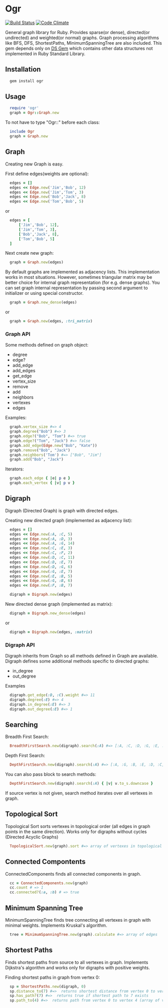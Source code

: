 # Ogr

[![Build Status](https://travis-ci.org/knife/ogr.svg?branch=master)](https://travis-ci.org/knife/ogr)
[![Code Climate](https://codeclimate.com/github/knife/ogr/badges/gpa.svg)](https://codeclimate.com/github/knife/ogr)

General graph library for Ruby. Provides sparse(or dense), directed(or undirected) and weighted(or normal) graphs. 
Graph processing algorithms like BFS, DFS, ShortestPaths, MinimumSpanningTree are also included. 
This gem depends only on [DS Gem](https://github.com/knife/ds) which contains other data structures
not implemented in Ruby Standard Library.

## Installation

```ruby
  gem install ogr
```

## Usage

```ruby
  require 'ogr'
  graph = Ogr::Graph.new
```

To not have to type "Ogr::" before each class:

```ruby
  include Ogr
  graph = Graph.new
```


## Graph

Creating new Graph is easy.

First define edges(weights are optional):

```ruby
  edges = []
  edges << Edge.new('Jim','Bob', 12)
  edges << Edge.new('Jim','Tom', 3)
  edges << Edge.new('Bob','Jack', 8)
  edges << Edge.new('Tom','Bob', 5)
```
or

```ruby
  edges = [
      ['Jim','Bob', 12],
      ['Jim','Tom', 3],
      ['Bob','Jack', 8],
      ['Tom','Bob', 5]
  ]
```

Next create new graph:

```ruby
  graph = Graph.new(edges)
```

By default graphs are implemented as adjacency lists. This implementation works in most situations.
However, sometimes triangular matrix may be better choice for internal graph representation (for e.g. dense graphs).
You can set graph internal representation by passing second argument to initializer or using special constructor.

```ruby
  graph = Graph.new_dense(edges)
```
or

```ruby
  graph = Graph.new(edges, :tri_matrix)
```


### Graph API

Some methods defined on graph object:

* degree
* edge?
* add_edge
* add_edges
* get_edge
* vertex_size
* remove
* add
* neighbors
* vertexes
* edges

Examples:

```ruby
  graph.vertex_size #=> 4
  graph.degree("Bob") #=> 3
  graph.edge?("Bob", "Tom") #=> true
  graph.edge?("Tom", "Jack") #=> false
  graph.add_edge(Edge.new("Bob", "Kate"))
  graph.remove("Bob", "Jack")
  graph.neighbors('Tom') #=> ["Bob", "Jim"]
  graph.add("Bob", "Jack")
```

Iterators:

```ruby
  graph.each_edge { |e| p e }
  graph.each_vertex { |v| p v }
```


## Digraph

Digraph (Directed Graph) is graph with directed edges.

Creating new directed graph (implemented as adjacency list):

```ruby
  edges = []
  edges << Edge.new(:A, :C, 5)
  edges << Edge.new(:A, :D, 3)
  edges << Edge.new(:A, :G, 14)
  edges << Edge.new(:C, :E, 3)
  edges << Edge.new(:C, :F, 2)
  edges << Edge.new(:D, :C, 11)
  edges << Edge.new(:D, :E, 7)
  edges << Edge.new(:D, :G, 6)
  edges << Edge.new(:G, :E, 7)
  edges << Edge.new(:E, :B, 5)
  edges << Edge.new(:G, :B, 6)
  edges << Edge.new(:F, :B, 7)
```

```ruby
  digraph = Digraph.new(edges)
```

New directed dense graph (implemented as matrix):
```ruby
  digraph = Digraph.new_dense(edges)
```
or
```ruby
  digraph = Digraph.new(edges, :matrix)
```

### Digraph API

Digraph inherits from Graph so all methods defined in Graph are available.
Digraph defines some additional methods specific to directed graphs:

* in_degree
* out_degree

Examples
```ruby
  digraph.get_edge(:D, :C).weight #=> 11
  digraph.degree(:E) #=> 4
  digraph.in_degree(:E) #=> 3
  digraph.out_degree(:E) #=> 1
```

## Searching

Breadth First Search:
```ruby
  BreadthFirstSearch.new(digraph).search(:A) #=> [:A, :C, :D, :G, :E, :F, :B]
```

Depth First Search:
```ruby
  DepthFirstSearch.new(digraph).search(:A) #=> [:A, :G, :B, :E, :D, :C, :F]
```
      
You can also pass block to search methods:
```ruby
  DepthFirstSearch.new(digraph).search(:A) { |v| v.to_s.downcase }
```

If source vertex is not given, search method iterates over all vertexes in graph.

## Topological Sort

Topological Sort sorts vertexes in topological order (all edges in graph points in the same direction).
Works only for digraphs without cycles (Directed Acyclic Graphs)

```ruby
  TopologicalSort.new(graph).sort #=> array of vertexes in topological order
```

## Connected Compontents

ConnectedComponents finds all connected components in graph.

```ruby
  cc = ConnectedComponents.new(graph)
  cc.count # => 1
  cc.connected?(:a, :b) # => true
```

## Minimum Spanning Tree

MinimumSpanningTree finds tree connecting all vertexes in graph with minimal weights.
Implements Kruskal's algorithm.

```ruby
  tree = MinimumSpanningTree.new(graph).calculate #=> array of edges
```


## Shortest Paths

Finds shortest paths from source to all vertexes in graph. Implements Dijkstra's algorithm and
works only for digraphs with positive weights.

Finding shortest paths in graph from vertex 0:
```ruby
  sp = ShortestPaths.new(digraph, 0)
  sp.distance_to(7) #=>  returns shortest distance from vertex 0 to vertex 7
  sp.has_path?(7) #=>  returns true if shortest path to 7 exists
  sp.path_to(4) #=>  returns path from vertex 0 to vertex 4 (array of vertexes)
```


